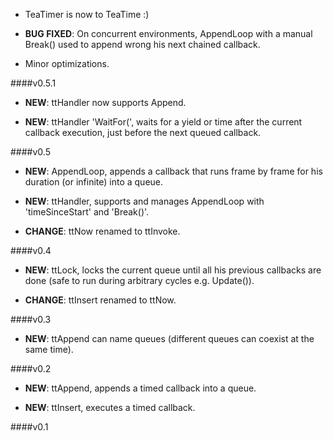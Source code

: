 - TeaTimer is now to TeaTime :)

- **BUG FIXED**: On concurrent environments, AppendLoop with a manual Break()
  used to append wrong his next chained callback.

- Minor optimizations.

####v0.5.1

- **NEW**: ttHandler now supports Append.

- **NEW**: ttHandler 'WaitFor(', waits for a yield or time after the current
  callback execution, just before the next queued callback.

####v0.5

- **NEW**: AppendLoop, appends a callback that runs frame by frame for his
  duration (or infinite) into a queue.

- **NEW**: ttHandler, supports and manages AppendLoop with 'timeSinceStart'
  and 'Break()'.

- **CHANGE**: ttNow renamed to ttInvoke.

####v0.4

- **NEW**: ttLock, locks the current queue until all his previous callbacks
  are done (safe to run during arbitrary cycles e.g. Update()).

- **CHANGE**: ttInsert renamed to ttNow.

####v0.3

- **NEW**: ttAppend can name queues (different queues can coexist at the same
  time).

####v0.2

- **NEW**: ttAppend, appends a timed callback into a queue.

- **NEW**: ttInsert, executes a timed callback.

####v0.1